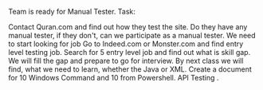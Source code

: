 Team is ready for Manual Tester. Task:

Contact Quran.com and find out how they test the site.
Do they have any manual tester, if they don't, can we participate as a manual tester. We need to start looking for job Go to Indeed.com or Monster.com and find entry level testing job. Search for 5 entry level job and find out what is skill gap. We will fill the gap and prepare to go for interview. By next class we will find, what we need to learn, whether the Java or XML. Create a document for 10 Windows Command and 10 from Powershell. API Testing .
